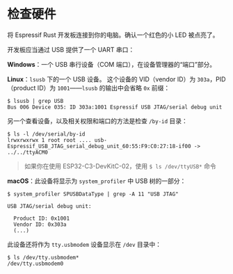 # 检查硬件

将 Espressif Rust 开发板连接到你的电脑。确认一个红色的小 LED 被点亮了。

开发板应当通过 USB 提供了一个 UART 串口：

**Windows**：一个 USB 串行设备（COM 端口），在设备管理器的“端口”部分。

**Linux**：`lsusb` 下的一个 USB 设备。
这个设备的 VID（vendor ID）为 `303a`，PID（product ID）为 `1001`——`lsusb` 的输出中会省略 `0x` 前缀：

``` console
$ lsusb | grep USB
Bus 006 Device 035: ID 303a:1001 Espressif USB JTAG/serial debug unit
```

另一个查看设备，以及相关权限和端口的方法是检查 `/by-id` 目录：

``` console
$ ls -l /dev/serial/by-id
lrwxrwxrwx 1 root root .... usb-Espressif_USB_JTAG_serial_debug_unit_60:55:F9:C0:27:18-if00 -> ../../ttyACM0
```
> 如果你在使用 ESP32-C3-DevKitC-02，使用 `$ ls /dev/ttyUSB*` 命令

**macOS**：此设备将显示为 `system_profiler` 中 USB 树的一部分：

```console
$ system_profiler SPUSBDataType | grep -A 11 "USB JTAG"

USB JTAG/serial debug unit:

  Product ID: 0x1001
  Vendor ID: 0x303a
  (...)
```

此设备还将作为 `tty.usbmodem` 设备显示在 `/dev` 目录中：

``` console
$ ls /dev/tty.usbmodem*
/dev/tty.usbmodem0
```
